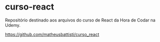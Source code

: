 # curso-react
Repositório destinado aos arquivos do curso de React da Hora de Codar na Udemy.

https://github.com/matheusbattisti/curso_react
